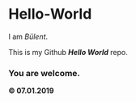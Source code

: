 # Hello-World

I am *Bülent*.

This is my Github ***Hello World*** repo.

### You are welcome.

**© 07.01.2019**
